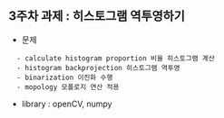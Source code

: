 ## 3주차 과제 : 히스토그램 역투영하기

* 문제
```- histogram nomarlization 히스토그램 정규화
  - calculate histogram proportion 비율 히스토그램 계산
  - histogram backprojection 히스토그램 역투영
  - binarization 이진화 수행
  - mopology 모폴로지 연산 적용
```
* library : openCV, numpy 
